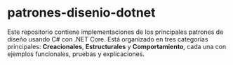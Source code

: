 # patrones-disenio-dotnet
Este repositorio contiene implementaciones de los principales patrones de diseño usando C# con .NET Core. Está organizado en tres categorías principales: **Creacionales**, **Estructurales** y **Comportamiento**, cada una con ejemplos funcionales, pruebas y explicaciones.
